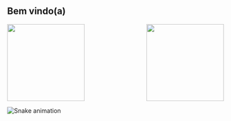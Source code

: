 ## Bem vindo(a)

<div>
  
  <img  height="180em" src="https://github-readme-stats.vercel.app/api?username=vvdsg&show_icons=true&theme=great-gatsby&include_all_commits=true&count_private=true"/>
  <img align="right" height="180em" src="https://github-readme-stats.vercel.app/api/top-langs/?username=vvdsg&layout=compact&langs_count=16&theme=great-gatsby"/>
</div>

  ![Snake animation](https://github.com/vvdsg/vvdsg/blob/output/github-contribution-grid-snake.svg)
